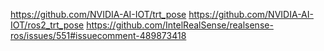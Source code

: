 

https://github.com/NVIDIA-AI-IOT/trt_pose
https://github.com/NVIDIA-AI-IOT/ros2_trt_pose
https://github.com/IntelRealSense/realsense-ros/issues/551#issuecomment-489873418
